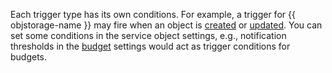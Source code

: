 Each trigger type has its own conditions. For example, a trigger for {{ objstorage-name }} may fire when an object is [created](../../storage/operations/objects/upload.md) or [updated](../../storage/operations/objects/edit-acl.md). You can set some conditions in the service object settings, e.g., notification thresholds in the [budget](../../billing/concepts/budget.md) settings would act as trigger conditions for budgets.

